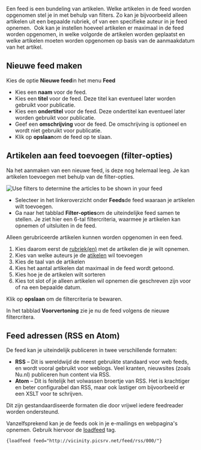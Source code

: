 Een feed is een bundeling van artikelen. Welke artikelen in de feed
worden opgenomen stel je in met behulp van filters. Zo kan je
bijvoorbeeld alleen artikelen uit een bepaalde rubriek, of van een
specifieke auteur in je feed opnemen.  Ook kan je instellen hoeveel
artikelen er maximaal in de feed worden opgenomen, in welke volgorde de
artikelen worden geplaatst en welke artikelen moeten worden opgenomen op
basis van de aanmaakdatum van het artikel.

Nieuwe feed maken
-----------------

Kies de optie **Nieuwe feed**in het menu **Feed**

-   Kies een **naam** voor de feed.
-   Kies een **titel** voor de feed. Deze titel kan eventueel later
    worden gebruikt voor publicatie.
-   Kies een **ondertitel** voor de feed. Deze ondertitel kan eventueel
    later worden gebruikt voor publicatie.
-   Geef een **omschrijving** voor de feed. De omschrijving is optioneel
    en wordt niet gebruikt voor publicatie.
-   Klik op **opslaan**om de feed op te slaan.

Artikelen aan feed toevoegen (filter-opties)
--------------------------------------------

Na het aanmaken van een nieuwe feed, is deze nog helemaal leeg. Je kan
artikelen toevoegen met behulp van de filter-opties.

![Use filters to determine the articles to be shown in your
feed](../images/feed-filters.png)

-   Selecteer in het linkeroverzicht onder **Feeds**de feed waaraan je
    artikelen wilt toevoegen.
-   Ga naar het tabblad **Filter-opties**om de uiteindelijke feed samen
    te stellen. Je ziet hier een 6-tal filtercriteria, waarmee je
    artikelen kan opnemen of uitsluiten in de feed.

Alleen gerubriceerde artikelen kunnen worden opgenomen in een feed.

1.  Kies daarom eerst de
    [rubriek(en)](./het-maken-van-artikel-rubrieken.md)
    met de artikelen die je wilt opnemen.
2.  Kies van welke auteurs je de
    [atikelen](./het-maken-van-artikelen-voor-in-een-feed.md)
    wil toevoegen
3.  Kies de taal van de artikelen
4.  Kies het aantal artikelen dat maximaal in de feed wordt getoond.
5.  Kies hoe je de artikelen wilt sorteren
6.  Kies tot slot of je alleen artikelen wil opnemen die geschreven zijn
    voor of na een bepaalde datum.

Klik op **opslaan** om de filtercriteria te bewaren.

In het tabblad **Voorvertoning** zie je nu de feed volgens de nieuwe
filtercritera.

Feed adressen (RSS en Atom)
---------------------------

De feed kan je uiteindelijk publiceren in twee verschillende formaten:

-   **RSS** – Dit is wereldwijd de meest gebruikte standaard voor web
    feeds, en wordt vooral gebruikt voor weblogs. Veel kranten,
    nieuwsites (zoals Nu.nl) publiceren hun content via RSS.
-   **Atom** – Dit is feitelijk het volwassen broertje van RSS. Het is
    krachtiger en beter configurabel dan RSS, maar ook lastiger om
    bijvoorbeeld er een XSLT voor te schrijven.

Dit zijn gestandaardiseerde formaten die door vrijwel iedere feedreader
worden ondersteund.

Vanzelfsprekend kan je de feeds ook in je e-mailings en webpagina's
opnemen. Gebruik hiervoor de [loadfeed](./de-loadfeed-functie.md) tag.

`{loadfeed feed="http://vicinity.picsrv.net/feed/rss/000/"}`
